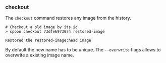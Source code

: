 ### checkout
The `checkout` command restores any image from the history. 

	# Checkout a old image by its id
    > spoon checkout 73dfe6973074 restored-image
    
    Restored the restored-image:head image
    
By default the new name has to be unique. The `--overwrite` flags allows to overwrite a existing image name.